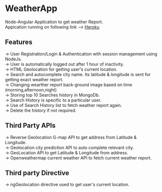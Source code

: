 # WeatherApp
Node-Angular Application to get weather Report.</br>
Appication running on following link  --> [Heroku](https://enigmatic-brushlands-72289.herokuapp.com) 

## Features </br>
-> User Registration/Login & Authentication with session management using NodeJs.</br>
-> User is automatically logged out after 1 hour of inactivity.</br>
-> HTML Geolocation for getting user's current location.</br>
-> Search and autocomplete city name. Its latitude & longitude is sent for getting exact weather report.</br>
-> Changing wearther report back-ground image based on time (morning,afternoon,night)</br>
-> Storing top 10 Searches history in MongoDb.</br>
-> Search History is specific to a particular user.</br>
-> Use of Search History list to fetch weather report again.</br>
-> Delete the history if not required.</br>

## Third Party APIs </br>
-> Reverse Geolocation G-map API to get address from Latitude & Longitude. </br>
-> Geolocation city prediction API to auto complete relevant city. </br>
-> GeoLocation API to get Latitude & Longitude from address. </br>
-> Openweathermap current weather API to fetch current weather report. </br>

## Third party Directive </br>
-> ngGeolocation directive used to get user's current location.
